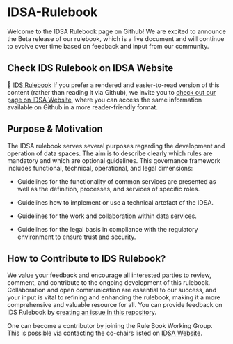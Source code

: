 # IDSA-Rulebook
Welcome to the IDSA Rulebook page on Github! We are excited to announce the Beta release of our rulebook, which is a live document and will continue to evolve over time based on feedback and input from our community. 

## Check IDS Rulebook on IDSA Website
:blue_book: [IDS Rulebook](https://docs.internationaldataspaces.org/idsa-rulebook-v2/) 
If you prefer a rendered and easier-to-read version of this content (rather than reading it via Github), we invite you to [check out our page on IDSA Website](https://docs.internationaldataspaces.org/idsa-rulebook-v2/), where you can access the same information available on Github in a more reader-friendly format. 

## Purpose & Motivation
The IDSA rulebook serves several purposes regarding the development and operation of data spaces. The aim is to describe clearly which rules are mandatory and which are optional guidelines. This governance framework includes functional, technical, operational, and legal dimensions:

- Guidelines for the functionality of common services are presented as well as the definition, processes, and services of specific roles.

- Guidelines how to implement or use a technical artefact of the IDSA.

- Guidelines for the work and collaboration within data services.

- Guidelines for the legal basis in compliance with the regulatory environment to ensure trust and security.

## How to Contribute to IDS Rulebook?
We value your feedback and encourage all interested parties to review, comment, and contribute to the ongoing development of this rulebook. Collaboration and open communication are essential to our success, and your input is vital to refining and enhancing the rulebook, making it a more comprehensive and valuable resource for all. You can provide feedback on IDS Rulebook by [creating an issue in this repository](https://github.com/International-Data-Spaces-Association/IDSA-Rulebook/issues/new).

One can become a contributor by joining the Rule Book Working Group. This is possible via contacting the co-chairs listed on [IDSA Website](https://internationaldataspaces.org/make/working-groups/).
